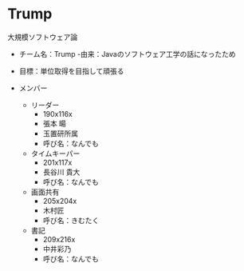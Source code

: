 # Trump
大規模ソフトウェア論
- チーム名：Trump
  -由来：Javaのソフトウェア工学の話になったため
- 目標：単位取得を目指して頑張る

- メンバー
  - リーダー
    - 190x116x
    - 張本 暘
    - 玉置研所属
    - 呼び名：なんでも
  - タイムキーパー
    - 201x117x
    - 長谷川 貴大
    - 呼び名：なんでも
  - 画面共有
    - 205x204x
    - 木村匠
    - 呼び名：きむたく
  - 書記
    - 209x216x
    - 中井彩乃
    - 呼び名：なんでも